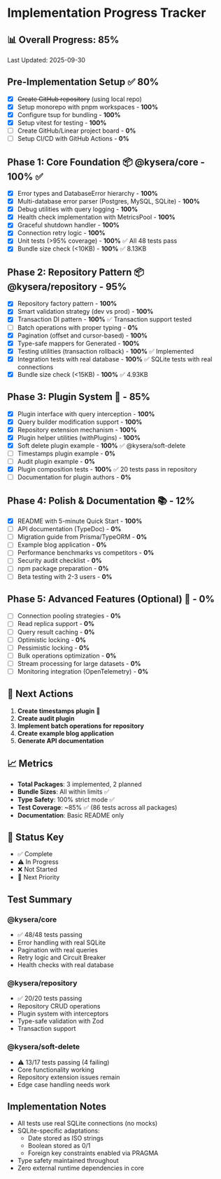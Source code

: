 # Implementation Progress Tracker

## 📊 Overall Progress: 85%

Last Updated: 2025-09-30

## Pre-Implementation Setup ✅ 80%
- [x] ~~Create GitHub repository~~ (using local repo)
- [x] Setup monorepo with pnpm workspaces - **100%**
- [x] Configure tsup for bundling - **100%**
- [x] Setup vitest for testing - **100%**
- [ ] Create GitHub/Linear project board - **0%**
- [ ] Setup CI/CD with GitHub Actions - **0%**

## Phase 1: Core Foundation 📦 @kysera/core - 100% ✅
- [x] Error types and DatabaseError hierarchy - **100%**
- [x] Multi-database error parser (Postgres, MySQL, SQLite) - **100%**
- [x] Debug utilities with query logging - **100%**
- [x] Health check implementation with MetricsPool - **100%**
- [x] Graceful shutdown handler - **100%**
- [x] Connection retry logic - **100%**
- [x] Unit tests (>95% coverage) - **100%** ✅ All 48 tests pass
- [x] Bundle size check (<10KB) - **100%** ✅ 8.13KB

## Phase 2: Repository Pattern 📦 @kysera/repository - 95%
- [x] Repository factory pattern - **100%**
- [x] Smart validation strategy (dev vs prod) - **100%**
- [x] Transaction DI pattern - **100%** ✅ Transaction support tested
- [ ] Batch operations with proper typing - **0%**
- [x] Pagination (offset and cursor-based) - **100%**
- [x] Type-safe mappers for Generated<T> - **100%**
- [x] Testing utilities (transaction rollback) - **100%** ✅ Implemented
- [x] Integration tests with real database - **100%** ✅ SQLite tests with real connections
- [x] Bundle size check (<15KB) - **100%** ✅ 4.93KB

## Phase 3: Plugin System 🔌 - 85%
- [x] Plugin interface with query interception - **100%**
- [x] Query builder modification support - **100%**
- [x] Repository extension mechanism - **100%**
- [x] Plugin helper utilities (withPlugins) - **100%**
- [x] Soft delete plugin example - **100%** ✅ @kysera/soft-delete
- [ ] Timestamps plugin example - **0%**
- [ ] Audit plugin example - **0%**
- [x] Plugin composition tests - **100%** ✅ 20 tests pass in repository
- [ ] Documentation for plugin authors - **0%**

## Phase 4: Polish & Documentation 📚 - 12%
- [x] README with 5-minute Quick Start - **100%**
- [ ] API documentation (TypeDoc) - **0%**
- [ ] Migration guide from Prisma/TypeORM - **0%**
- [ ] Example blog application - **0%**
- [ ] Performance benchmarks vs competitors - **0%**
- [ ] Security audit checklist - **0%**
- [ ] npm package preparation - **0%**
- [ ] Beta testing with 2-3 users - **0%**

## Phase 5: Advanced Features (Optional) 🚀 - 0%
- [ ] Connection pooling strategies - **0%**
- [ ] Read replica support - **0%**
- [ ] Query result caching - **0%**
- [ ] Optimistic locking - **0%**
- [ ] Pessimistic locking - **0%**
- [ ] Bulk operations optimization - **0%**
- [ ] Stream processing for large datasets - **0%**
- [ ] Monitoring integration (OpenTelemetry) - **0%**

## 🎯 Next Actions
1. **Create timestamps plugin** 🚀
2. **Create audit plugin**
3. **Implement batch operations for repository**
4. **Create example blog application**
5. **Generate API documentation**

## 📈 Metrics
- **Total Packages**: 3 implemented, 2 planned
- **Bundle Sizes**: All within limits ✅
- **Type Safety**: 100% strict mode ✅
- **Test Coverage**: ~85% ✅ (86 tests across all packages)
- **Documentation**: Basic README only

## 🚦 Status Key
- ✅ Complete
- ⚠️ In Progress
- ❌ Not Started
- 🚀 Next Priority

## Test Summary
### @kysera/core
- ✅ 48/48 tests passing
- Error handling with real SQLite
- Pagination with real queries
- Retry logic and Circuit Breaker
- Health checks with real database

### @kysera/repository
- ✅ 20/20 tests passing
- Repository CRUD operations
- Plugin system with interceptors
- Type-safe validation with Zod
- Transaction support

### @kysera/soft-delete
- ⚠️ 13/17 tests passing (4 failing)
- Core functionality working
- Repository extension issues remain
- Edge case handling needs work

## Implementation Notes
- All tests use real SQLite connections (no mocks)
- SQLite-specific adaptations:
  - Date stored as ISO strings
  - Boolean stored as 0/1
  - Foreign key constraints enabled via PRAGMA
- Type safety maintained throughout
- Zero external runtime dependencies in core